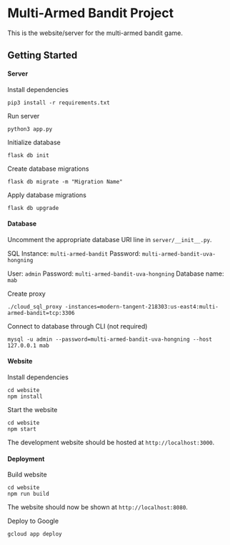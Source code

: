 # Multi-Armed Bandit Project

This is the website/server for the multi-armed bandit game.

## Getting Started

#### Server

Install dependencies

```
pip3 install -r requirements.txt
```

Run server

```
python3 app.py
```

Initialize database

```
flask db init
```

Create database migrations

```
flask db migrate -m "Migration Name"
```

Apply database migrations

```
flask db upgrade
```

#### Database

Uncomment the appropriate database URI line in `server/__init__.py`.

SQL Instance: `multi-armed-bandit`
Password: `multi-armed-bandit-uva-hongning`

User: `admin`
Password: `multi-armed-bandit-uva-hongning`
Database name: `mab`

Create proxy

```
./cloud_sql_proxy -instances=modern-tangent-218303:us-east4:multi-armed-bandit=tcp:3306
```

Connect to database through CLI (not required)

```
mysql -u admin --password=multi-armed-bandit-uva-hongning --host 127.0.0.1 mab
```

#### Website

Install dependencies

```
cd website
npm install
```

Start the website

```
cd website
npm start
```

The development website should be hosted at `http://localhost:3000`.

#### Deployment

Build website

```
cd website
npm run build
```

The website should now be shown at `http://localhost:8080`.

Deploy to Google

```
gcloud app deploy
```
